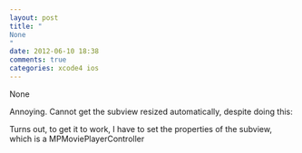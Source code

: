```yaml
---
layout: post
title: "
None
"
date: 2012-06-10 18:38
comments: true
categories: xcode4 ios
---
```


None


Annoying. Cannot get the subview resized automatically, despite doing this:


Turns out, to get it to work, I have to set the properties of the subview, which is a MPMoviePlayerController

